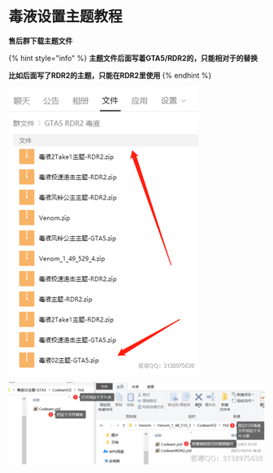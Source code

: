 # 毒液设置主题教程

**售后群下载主题文件**

{% hint style="info" %}
**主题文件后面写着GTA5/RDR2的，只能相对于的替换**

**比如后面写了RDR2的主题，只能在RDR2里使用**
{% endhint %}

![](<../../.gitbook/assets/image (64) (1).png>)

![](<../../.gitbook/assets/image (14).png>)
